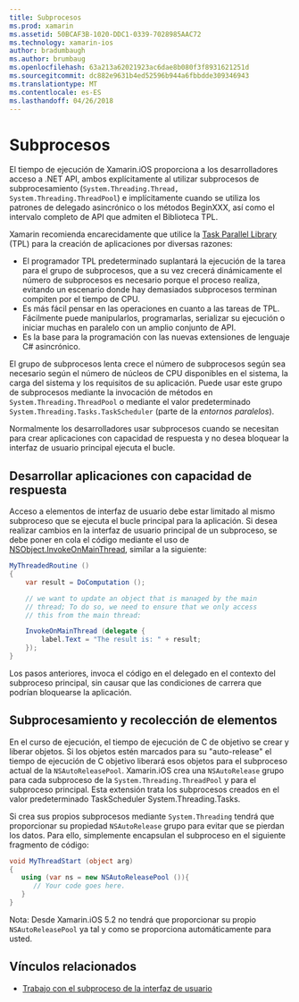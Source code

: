 ```yaml
---
title: Subprocesos
ms.prod: xamarin
ms.assetid: 50BCAF3B-1020-DDC1-0339-7028985AAC72
ms.technology: xamarin-ios
author: bradumbaugh
ms.author: brumbaug
ms.openlocfilehash: 63a213a62021923ac6dae8b080f3f8931621251d
ms.sourcegitcommit: dc882e9631b4ed52596b944a6fbbdde309346943
ms.translationtype: MT
ms.contentlocale: es-ES
ms.lasthandoff: 04/26/2018
---
```

# <a name="threading"></a>Subprocesos

El tiempo de ejecución de Xamarin.iOS proporciona a los desarrolladores acceso a .NET API, ambos explícitamente al utilizar subprocesos de subprocesamiento (`System.Threading.Thread, System.Threading.ThreadPool`) e implícitamente cuando se utiliza los patrones de delegado asincrónico o los métodos BeginXXX, así como el intervalo completo de API que admiten el Biblioteca TPL.



Xamarin recomienda encarecidamente que utilice la [Task Parallel Library](http://msdn.microsoft.com/library/dd460717.aspx) (TPL) para la creación de aplicaciones por diversas razones:
-  El programador TPL predeterminado suplantará la ejecución de la tarea para el grupo de subprocesos, que a su vez crecerá dinámicamente el número de subprocesos es necesario porque el proceso realiza, evitando un escenario donde hay demasiados subprocesos terminan compiten por el tiempo de CPU. 
-  Es más fácil pensar en las operaciones en cuanto a las tareas de TPL. Fácilmente puede manipularlos, programarlas, serializar su ejecución o iniciar muchas en paralelo con un amplio conjunto de API. 
-  Es la base para la programación con las nuevas extensiones de lenguaje C# asincrónico. 


El grupo de subprocesos lenta crece el número de subprocesos según sea necesario según el número de núcleos de CPU disponibles en el sistema, la carga del sistema y los requisitos de su aplicación. Puede usar este grupo de subprocesos mediante la invocación de métodos en `System.Threading.ThreadPool` o mediante el valor predeterminado `System.Threading.Tasks.TaskScheduler` (parte de la *entornos paralelos*).

Normalmente los desarrolladores usar subprocesos cuando se necesitan para crear aplicaciones con capacidad de respuesta y no desea bloquear la interfaz de usuario principal ejecuta el bucle.

 <a name="Developing_Responsive_Applications" />


## <a name="developing-responsive-applications"></a>Desarrollar aplicaciones con capacidad de respuesta

Acceso a elementos de interfaz de usuario debe estar limitado al mismo subproceso que se ejecuta el bucle principal para la aplicación. Si desea realizar cambios en la interfaz de usuario principal de un subproceso, se debe poner en cola el código mediante el uso de [NSObject.InvokeOnMainThread](https://developer.xamarin.com/api/type/Foundation.NSObject/), similar a la siguiente:

```csharp
MyThreadedRoutine ()  
{  
    var result = DoComputation ();  

    // we want to update an object that is managed by the main
    // thread; To do so, we need to ensure that we only access
    // this from the main thread:

    InvokeOnMainThread (delegate {  
        label.Text = "The result is: " + result;  
    });
}
```

Los pasos anteriores, invoca el código en el delegado en el contexto del subproceso principal, sin causar que las condiciones de carrera que podrían bloquearse la aplicación.

 <a name="Threading_and_Garbage_Collection" />


## <a name="threading-and-garbage-collection"></a>Subprocesamiento y recolección de elementos

En el curso de ejecución, el tiempo de ejecución de C de objetivo se crear y liberar objetos. Si los objetos estén marcados para su "auto-release" el tiempo de ejecución de C objetivo liberará esos objetos para el subproceso actual de la `NSAutoReleasePool`. Xamarin.iOS crea una `NSAutoRelease` grupo para cada subproceso de la `System.Threading.ThreadPool` y para el subproceso principal. Esta extensión trata los subprocesos creados en el valor predeterminado TaskScheduler System.Threading.Tasks.

Si crea sus propios subprocesos mediante `System.Threading` tendrá que proporcionar su propiedad `NSAutoRelease` grupo para evitar que se pierdan los datos. Para ello, simplemente encapsulan el subproceso en el siguiente fragmento de código:

```csharp
void MyThreadStart (object arg)
{
   using (var ns = new NSAutoReleasePool ()){
      // Your code goes here.
   }
}
```

Nota: Desde Xamarin.iOS 5.2 no tendrá que proporcionar su propio `NSAutoReleasePool` ya tal y como se proporciona automáticamente para usted.


## <a name="related-links"></a>Vínculos relacionados

- [Trabajo con el subproceso de la interfaz de usuario](~/ios/user-interface/ios-ui/ui-thread.md)
